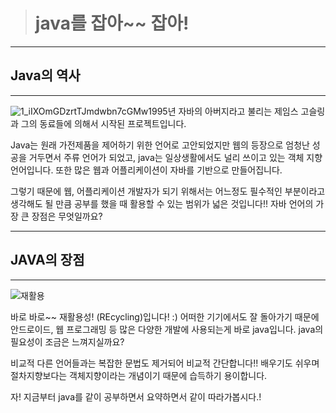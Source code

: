 > # java를 잡아~~ 잡아!
>

---

## Java의 역사

---



![1_iIXOmGDzrtTJmdwbn7cGMw](C:\git\jaehyunnam7430.github.io\assets\images\1_iIXOmGDzrtTJmdwbn7cGMw.png)1995년 자바의 아버지라고 불리는 제임스 고슬링과 그의 동료들에 의해서 시작된 프로젝트입니다. 

 Java는 원래 가전제품을 제어하기 위한 언어로 고안되었지만 웹의 등장으로 엄청난 성공을 거두면서 주류 언어가 되었고, java는 일상생활에서도 널리 쓰이고 있는 객체 지향 언어입니다. 또한 많은 웹과 어플리케이션이 자바를 기반으로 만들어집니다.

그렇기 때문에 웹, 어플리케이션 개발자가 되기 위해서는 어느정도 필수적인 부분이라고 생각해도 될 만큼 공부를 했을 때 활용할 수 있는 범위가 넓은 것입니다!! 자바 언어의 가장 큰 장점은 무엇일까요? 

---

## JAVA의 장점

---



![재활용](C:\git\jaehyunnam7430.github.io\assets\images\재활용.jpg)

바로 바로~~ 재활용성! (REcycling)입니다! :) 어떠한 기기에서도 잘 돌아가기 때문에 안드로이드, 웹 프로그래밍 등 많은 다양한 개발에 사용되는게 바로 java입니다. java의 필요성이 조금은 느껴지실까요? 

비교적 다른 언어들과는 복잡한 문법도 제거되어 비교적 간단합니다!! 배우기도 쉬우며 절차지향보다는 객체지향이라는 개념이기 때문에 습득하기 용이합니다. 

자! 지금부터 java를 같이 공부하면서 요약하면서 같이 따라가봅시다.!

